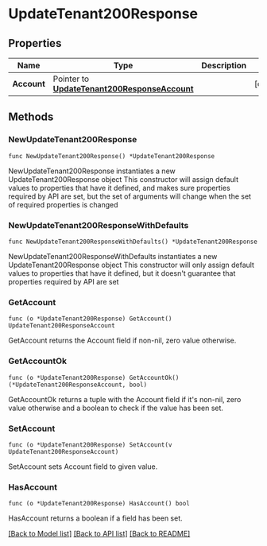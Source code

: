 # UpdateTenant200Response

## Properties

Name | Type | Description | Notes
------------ | ------------- | ------------- | -------------
**Account** | Pointer to [**UpdateTenant200ResponseAccount**](UpdateTenant200ResponseAccount.md) |  | [optional] 

## Methods

### NewUpdateTenant200Response

`func NewUpdateTenant200Response() *UpdateTenant200Response`

NewUpdateTenant200Response instantiates a new UpdateTenant200Response object
This constructor will assign default values to properties that have it defined,
and makes sure properties required by API are set, but the set of arguments
will change when the set of required properties is changed

### NewUpdateTenant200ResponseWithDefaults

`func NewUpdateTenant200ResponseWithDefaults() *UpdateTenant200Response`

NewUpdateTenant200ResponseWithDefaults instantiates a new UpdateTenant200Response object
This constructor will only assign default values to properties that have it defined,
but it doesn't guarantee that properties required by API are set

### GetAccount

`func (o *UpdateTenant200Response) GetAccount() UpdateTenant200ResponseAccount`

GetAccount returns the Account field if non-nil, zero value otherwise.

### GetAccountOk

`func (o *UpdateTenant200Response) GetAccountOk() (*UpdateTenant200ResponseAccount, bool)`

GetAccountOk returns a tuple with the Account field if it's non-nil, zero value otherwise
and a boolean to check if the value has been set.

### SetAccount

`func (o *UpdateTenant200Response) SetAccount(v UpdateTenant200ResponseAccount)`

SetAccount sets Account field to given value.

### HasAccount

`func (o *UpdateTenant200Response) HasAccount() bool`

HasAccount returns a boolean if a field has been set.


[[Back to Model list]](../README.md#documentation-for-models) [[Back to API list]](../README.md#documentation-for-api-endpoints) [[Back to README]](../README.md)


